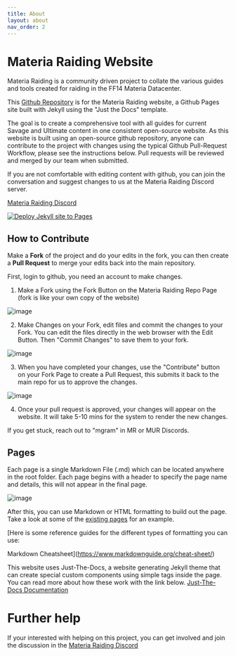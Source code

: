 ```yaml
---
title: About
layout: about
nav_order: 2
---
```


# Materia Raiding Website

Materia Raiding is a community driven project to collate the various guides and tools created for raiding in the FF14 Materia Datacenter.

This [Github Repository](https://github.com/materiaraiding/materiaraiding) is for the Materia Raiding website, a Github Pages site built with Jekyll using the "Just the Docs" template.

The goal is to create a comprehensive tool with all guides for current Savage and Ultimate content in one consistent open-source website. As this website is built using an open-source github repository, anyone can contribute to the project with changes using the typical Github Pull-Request Workflow, please see the instructions below. Pull requests will be reviewed and merged by our team when submitted.

If you are not comfortable with editing content with github, you can join the conversation and suggest changes to us at the Materia Raiding Discord server. 

[Materia Raiding Discord](https://discord.gg/EySn5dRj65)

[![Deploy Jekyll site to Pages](https://github.com/materiaraiding/materiaraiding/actions/workflows/pages.yml/badge.svg)](https://github.com/materiaraiding/materiaraiding/actions/workflows/pages.yml)

## How to Contribute
Make a **Fork** of the project and do your edits in the fork, you can then create a **Pull Request** to merge your edits back into the main repository.

First, login to github, you need an account to make changes.

1. Make a Fork using the Fork Button on the Materia Raiding Repo Page (fork is like your own copy of the website)

![image](https://github.com/materiaraiding/materiaraiding/assets/85346345/3bb113b8-bdd6-4463-b597-cb0e9be5227c)

2. Make Changes on your Fork, edit files and commit the changes to your Fork. You can edit the files directly in the web browser with the Edit Button. Then "Commit Changes" to save them to your fork.

![image](https://github.com/materiaraiding/materiaraiding/assets/85346345/041b63df-2449-430c-8d91-07fbe0b9a442)

3. When you have completed your changes, use the "Contribute" button on your Fork Page to create a Pull Request, this submits it back to the main repo for us to approve the changes.

![image](https://github.com/materiaraiding/materiaraiding/assets/85346345/fde900bb-48e3-4be0-8518-5c02d04b1fa7)

4. Once your pull request is approved, your changes will appear on the website. It will take 5-10 mins for the system to render the new changes. 

If you get stuck, reach out to "mgram" in MR or MUR Discords.

## Pages
Each page is a single Markdown File (.md) which can be located anywhere in the root folder. Each page begins with a header to specify the page name and details, this will not appear in the final page.

![image](https://github.com/The-Seat-of-Namazu/namazu.tools/assets/85346345/ea33a705-6501-4a46-a6c8-155dc35e201c)

After this, you can use Markdown or HTML formatting to build out the page. Take a look at some of the [existing pages](https://github.com/The-Seat-of-Namazu/namazu.tools/blob/main/top.md?plain=1) for an example. 

[Here is some reference guides for the different types of formatting you can use:

Markdown Cheatsheet](https://www.markdownguide.org/cheat-sheet/)

This website uses Just-The-Docs, a website generating Jekyll theme that can create special custom components using simple tags inside the page. You can read more about how these work with the link below.
[Just-The-Docs Documentation](https://just-the-docs.github.io/just-the-docs/docs/ui-components)

# Further help
If your interested with helping on this project, you can get involved and join the discussion in the [Materia Raiding Discord](https://discord.gg/EySn5dRj65)
